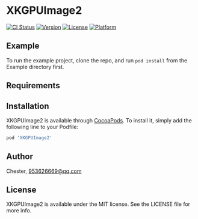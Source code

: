 # XKGPUImage2

[![CI Status](https://img.shields.io/travis/Chester/XKGPUImage2.svg?style=flat)](https://travis-ci.org/Chester/XKGPUImage2)
[![Version](https://img.shields.io/cocoapods/v/XKGPUImage2.svg?style=flat)](https://cocoapods.org/pods/XKGPUImage2)
[![License](https://img.shields.io/cocoapods/l/XKGPUImage2.svg?style=flat)](https://cocoapods.org/pods/XKGPUImage2)
[![Platform](https://img.shields.io/cocoapods/p/XKGPUImage2.svg?style=flat)](https://cocoapods.org/pods/XKGPUImage2)

## Example

To run the example project, clone the repo, and run `pod install` from the Example directory first.

## Requirements

## Installation

XKGPUImage2 is available through [CocoaPods](https://cocoapods.org). To install
it, simply add the following line to your Podfile:

```ruby
pod 'XKGPUImage2'
```

## Author

Chester, 953626669@qq.com

## License

XKGPUImage2 is available under the MIT license. See the LICENSE file for more info.
